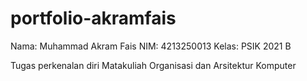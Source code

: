 # portfolio-akramfais

Nama: Muhammad Akram Fais
NIM: 4213250013
Kelas: PSIK 2021 B

Tugas perkenalan diri Matakuliah Organisasi dan Arsitektur Komputer
